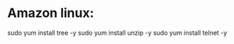 Amazon linux:
=============
sudo yum install tree -y
sudo yum install unzip -y
sudo yum install telnet -y
